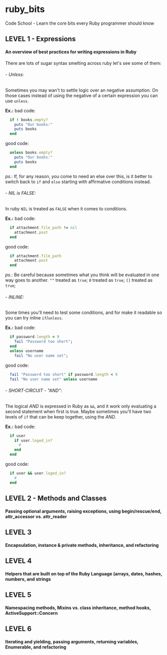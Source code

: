 ruby_bits
=========

Code School - Learn the core bits every Ruby programmer should know

LEVEL 1 - Expressions
---------------------

#### An overview of best practices for writing expressions in Ruby

There are lots of sugar syntax smelting across ruby let's see some of them:

###### - Unless:

Sometimes you may wan't to settle logic over an negative assumption. On those cases instead of using the negative of a certain expression you can use `unless`.

**Ex.:** bad code:

```ruby
  if ! books.empty?
    puts "Our books:"
    puts books
  end
```

good code:

```ruby
  unless books.empty?
    puts "Our books:"
    puts books
  end
```

*ps.:* If, for any reason, you come to need an else over this, is it better to switch back to `if` and `else` starting with affirmative conditions instead.

###### - NIL is FALSE:

In ruby `NIL` is treated as `FALSE` when it comes to conditions.

**Ex.:** bad code:

```ruby
  if attachment.file_path != nil
    attachment.post
  end
```

good code:

```ruby
  if attachment.file_path
    attachment.post
  end
```

*ps.:* Be careful because sometimes what you think will be evaluated in one way goes to another. `""` treated as `true`; `0` treated as `true`; `[]` treated as `true`;

###### - INLINE:

Some times you'll need to test some conditions, and for make it readable so you can try inline `if`/`unless`.

**Ex.:** bad code:

```ruby
  if password.length < 9
    fail "Password too short";
  end
  unless username
    fail "No user name set";
```

good code:

```ruby
  fail "Password too short" if password.length < 9
  fail "No user name set" unless username
```

###### - SHORT-CIRCUIT - "AND":

The logical *AND* is expressed in Ruby as `&&`, and it work only evaluating a second statement when first is true. Maybe sometimes you'll have two levels of `if` that can be keep together, using the *AND*.

**Ex.:** bad code:

```ruby
  if user
    if user.loged_in?
      #
    end
  end
```

good code:

```ruby
  if user && user.loged_in?
    #
  end
```

LEVEL 2 - Methods and Classes
-----------------------------

#### Passing optional arguments, raising exceptions, using begin/rescue/end, attr_accessor vs. attr_reader

LEVEL 3
-------

#### Encapsulation, instance & private methods, inheritance, and refactoring

LEVEL 4
-------

#### Helpers that are built on top of the Ruby Language (arrays, dates, hashes, numbers, and strings

LEVEL 5
-------

#### Namespacing methods, Mixins vs. class inheritance, method hooks, ActiveSupport::Concern

LEVEL 6
-------

#### Iterating and yielding, passing arguments, returning variables, Enumerable, and refactoring

